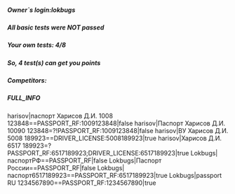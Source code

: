 ##### Owner`s login:lokbugs
##### All basic tests were NOT passed

##### Your own tests: 4/8
##### So, 4 test(s) can get you points

##### Competitors:

##### FULL_INFO
harisov|паспорт Харисов Д.И. 1008 123848==PASSPORT_RF:1009123848|false
harisov|Паспорт Харисов Д.И. 10090 123848=?!PASSPORT_RF:1009123848|false
harisov|ВУ Харисов Д.И. 5008 189923==DRIVER_LICENSE:5008189923|true
harisov|Харисов Д.И. 6517 189923=?PASSPORT_RF:6517189923;DRIVER_LICENSE:6517189923|true
Lokbugs|паспортРФ==PASSPORT_RF|false
Lokbugs|Паспорт России==PASSPORT_RF|false
Lokbugs|паспорт6517189923==PASSPORT_RF:6517189923|true
Lokbugs|passport RU 1234567890==PASSPORT_RF:1234567890|true
